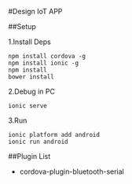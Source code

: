 #Design IoT APP

##Setup

1.Install Deps

    npm install cordova -g
    npm install ionic -g
    npm install
    bower install

2.Debug in PC
    
    ionic serve
    
    
3.Run
    
    ionic platform add android
    ionic run android
    
    
##Plugin List

 - cordova-plugin-bluetooth-serial
